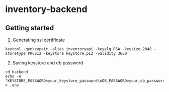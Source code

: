 # inventory-backend

## Getting started

1. Generating ssl certificate
```shell
keytool -genkeypair -alias inventoryapi -keyalg RSA -keysize 2048 -storetype PKCS12 -keystore keystore.p12 -validity 3650
```

2. Saving keystore and db password
```shell
cd backend
echo -e "KEYSTORE_PASSWORD=your_keystore_password\nDB_PASSWORD=your_db_password" > .env
```

[//]: # ()
[//]: # (To make it easy for you to get started with GitLab, here's a list of recommended next steps.)

[//]: # ()
[//]: # (Already a pro? Just edit this README.md and make it your own. Want to make it easy? [Use the template at the bottom]&#40;#editing-this-readme&#41;!)

[//]: # ()
[//]: # (## Add your files)

[//]: # ()
[//]: # (- [ ] [Create]&#40;https://docs.gitlab.com/ee/user/project/repository/web_editor.html#create-a-file&#41; or [upload]&#40;https://docs.gitlab.com/ee/user/project/repository/web_editor.html#upload-a-file&#41; files)

[//]: # (- [ ] [Add files using the command line]&#40;https://docs.gitlab.com/ee/gitlab-basics/add-file.html#add-a-file-using-the-command-line&#41; or push an existing Git repository with the following command:)

[//]: # ()
[//]: # (```)

[//]: # (cd existing_repo)

[//]: # (git remote add origin https://gitlab.luminumict.hr/luminum/internship/inventory-backend.git)

[//]: # (git branch -M main)

[//]: # (git push -uf origin main)

[//]: # (```)

[//]: # ()
[//]: # (## Integrate with your tools)

[//]: # ()
[//]: # (- [ ] [Set up project integrations]&#40;https://gitlab.luminumict.hr/luminum/internship/inventory-backend/-/settings/integrations&#41;)

[//]: # ()
[//]: # (## Collaborate with your team)

[//]: # ()
[//]: # (- [ ] [Invite team members and collaborators]&#40;https://docs.gitlab.com/ee/user/project/members/&#41;)

[//]: # (- [ ] [Create a new merge request]&#40;https://docs.gitlab.com/ee/user/project/merge_requests/creating_merge_requests.html&#41;)

[//]: # (- [ ] [Automatically close issues from merge requests]&#40;https://docs.gitlab.com/ee/user/project/issues/managing_issues.html#closing-issues-automatically&#41;)

[//]: # (- [ ] [Enable merge request approvals]&#40;https://docs.gitlab.com/ee/user/project/merge_requests/approvals/&#41;)

[//]: # (- [ ] [Set auto-merge]&#40;https://docs.gitlab.com/ee/user/project/merge_requests/merge_when_pipeline_succeeds.html&#41;)

[//]: # ()
[//]: # (## Test and Deploy)

[//]: # ()
[//]: # (Use the built-in continuous integration in GitLab.)

[//]: # ()
[//]: # (- [ ] [Get started with GitLab CI/CD]&#40;https://docs.gitlab.com/ee/ci/quick_start/index.html&#41;)

[//]: # (- [ ] [Analyze your code for known vulnerabilities with Static Application Security Testing &#40;SAST&#41;]&#40;https://docs.gitlab.com/ee/user/application_security/sast/&#41;)

[//]: # (- [ ] [Deploy to Kubernetes, Amazon EC2, or Amazon ECS using Auto Deploy]&#40;https://docs.gitlab.com/ee/topics/autodevops/requirements.html&#41;)

[//]: # (- [ ] [Use pull-based deployments for improved Kubernetes management]&#40;https://docs.gitlab.com/ee/user/clusters/agent/&#41;)

[//]: # (- [ ] [Set up protected environments]&#40;https://docs.gitlab.com/ee/ci/environments/protected_environments.html&#41;)

[//]: # ()
[//]: # (***)

[//]: # ()
[//]: # (# Editing this README)

[//]: # ()
[//]: # (When you're ready to make this README your own, just edit this file and use the handy template below &#40;or feel free to structure it however you want - this is just a starting point!&#41;. Thanks to [makeareadme.com]&#40;https://www.makeareadme.com/&#41; for this template.)

[//]: # ()
[//]: # (## Suggestions for a good README)

[//]: # ()
[//]: # (Every project is different, so consider which of these sections apply to yours. The sections used in the template are suggestions for most open source projects. Also keep in mind that while a README can be too long and detailed, too long is better than too short. If you think your README is too long, consider utilizing another form of documentation rather than cutting out information.)

[//]: # ()
[//]: # (## Name)

[//]: # (Choose a self-explaining name for your project.)

[//]: # ()
[//]: # (## Description)

[//]: # (Let people know what your project can do specifically. Provide context and add a link to any reference visitors might be unfamiliar with. A list of Features or a Background subsection can also be added here. If there are alternatives to your project, this is a good place to list differentiating factors.)

[//]: # ()
[//]: # (## Badges)

[//]: # (On some READMEs, you may see small images that convey metadata, such as whether or not all the tests are passing for the project. You can use Shields to add some to your README. Many services also have instructions for adding a badge.)

[//]: # ()
[//]: # (## Visuals)

[//]: # (Depending on what you are making, it can be a good idea to include screenshots or even a video &#40;you'll frequently see GIFs rather than actual videos&#41;. Tools like ttygif can help, but check out Asciinema for a more sophisticated method.)

[//]: # ()
[//]: # (## Installation)

[//]: # (Within a particular ecosystem, there may be a common way of installing things, such as using Yarn, NuGet, or Homebrew. However, consider the possibility that whoever is reading your README is a novice and would like more guidance. Listing specific steps helps remove ambiguity and gets people to using your project as quickly as possible. If it only runs in a specific context like a particular programming language version or operating system or has dependencies that have to be installed manually, also add a Requirements subsection.)

[//]: # ()
[//]: # (## Usage)

[//]: # (Use examples liberally, and show the expected output if you can. It's helpful to have inline the smallest example of usage that you can demonstrate, while providing links to more sophisticated examples if they are too long to reasonably include in the README.)

[//]: # ()
[//]: # (## Support)

[//]: # (Tell people where they can go to for help. It can be any combination of an issue tracker, a chat room, an email address, etc.)

[//]: # ()
[//]: # (## Roadmap)

[//]: # (If you have ideas for releases in the future, it is a good idea to list them in the README.)

[//]: # ()
[//]: # (## Contributing)

[//]: # (State if you are open to contributions and what your requirements are for accepting them.)

[//]: # ()
[//]: # (For people who want to make changes to your project, it's helpful to have some documentation on how to get started. Perhaps there is a script that they should run or some environment variables that they need to set. Make these steps explicit. These instructions could also be useful to your future self.)

[//]: # ()
[//]: # (You can also document commands to lint the code or run tests. These steps help to ensure high code quality and reduce the likelihood that the changes inadvertently break something. Having instructions for running tests is especially helpful if it requires external setup, such as starting a Selenium server for testing in a browser.)

[//]: # ()
[//]: # (## Authors and acknowledgment)

[//]: # (Show your appreciation to those who have contributed to the project.)

[//]: # ()
[//]: # (## License)

[//]: # (For open source projects, say how it is licensed.)

[//]: # ()
[//]: # (## Project status)

[//]: # (If you have run out of energy or time for your project, put a note at the top of the README saying that development has slowed down or stopped completely. Someone may choose to fork your project or volunteer to step in as a maintainer or owner, allowing your project to keep going. You can also make an explicit request for maintainers.)

